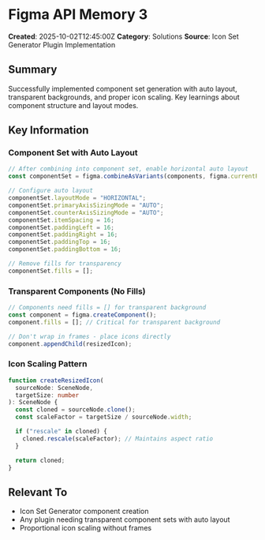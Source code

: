 # Figma API Memory 3

**Created**: 2025-10-02T12:45:00Z
**Category**: Solutions
**Source**: Icon Set Generator Plugin Implementation

## Summary

Successfully implemented component set generation with auto layout, transparent backgrounds, and proper icon scaling. Key learnings about component structure and layout modes.

## Key Information

### Component Set with Auto Layout

```typescript
// After combining into component set, enable horizontal auto layout
const componentSet = figma.combineAsVariants(components, figma.currentPage);

// Configure auto layout
componentSet.layoutMode = "HORIZONTAL";
componentSet.primaryAxisSizingMode = "AUTO";
componentSet.counterAxisSizingMode = "AUTO";
componentSet.itemSpacing = 16;
componentSet.paddingLeft = 16;
componentSet.paddingRight = 16;
componentSet.paddingTop = 16;
componentSet.paddingBottom = 16;

// Remove fills for transparency
componentSet.fills = [];
```

### Transparent Components (No Fills)

```typescript
// Components need fills = [] for transparent background
const component = figma.createComponent();
component.fills = []; // Critical for transparent background

// Don't wrap in frames - place icons directly
component.appendChild(resizedIcon);
```

### Icon Scaling Pattern

```typescript
function createResizedIcon(
  sourceNode: SceneNode,
  targetSize: number
): SceneNode {
  const cloned = sourceNode.clone();
  const scaleFactor = targetSize / sourceNode.width;

  if ("rescale" in cloned) {
    cloned.rescale(scaleFactor); // Maintains aspect ratio
  }

  return cloned;
}
```

## Relevant To

- Icon Set Generator component creation
- Any plugin needing transparent component sets with auto layout
- Proportional icon scaling without frames
